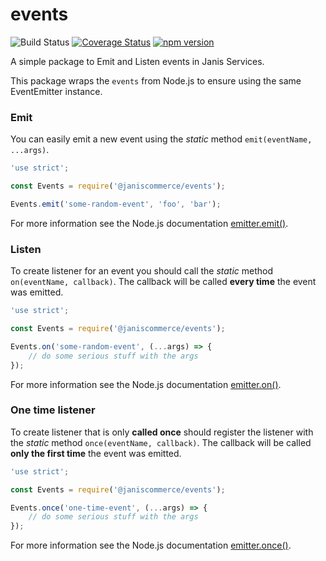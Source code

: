 # events

![Build Status](https://github.com/janis-commerce/events/workflows/Build%20Status/badge.svg)
[![Coverage Status](https://coveralls.io/repos/github/janis-commerce/events/badge.svg?branch=master)](https://coveralls.io/github/janis-commerce/events?branch=master)
[![npm version](https://badge.fury.io/js/%40janiscommerce%2Fevents.svg)](https://www.npmjs.com/package/@janiscommerce/events)

A simple package to Emit and Listen events in Janis Services.

This package wraps the `events` from Node.js to ensure using the same EventEmitter instance.

### Emit

You can easily emit a new event using the _static_ method `emit(eventName, ...args)`.

```js
'use strict';

const Events = require('@janiscommerce/events');

Events.emit('some-random-event', 'foo', 'bar');
```

For more information see the Node.js documentation [emitter.emit()](https://nodejs.org/api/events.html#events_emitter_emit_eventname_args).

### Listen

To create listener for an event you should call the _static_ method `on(eventName, callback)`.
The callback will be called **every time** the event was emitted.

```js
'use strict';

const Events = require('@janiscommerce/events');

Events.on('some-random-event', (...args) => {
	// do some serious stuff with the args
});
```

For more information see the Node.js documentation [emitter.on()](https://nodejs.org/api/events.html#events_emitter_on_eventname_listener).

### One time listener

To create listener that is only **called once** should register the listener with the _static_ method `once(eventName, callback)`.
The callback will be called **only the first time** the event was emitted.

```js
'use strict';

const Events = require('@janiscommerce/events');

Events.once('one-time-event', (...args) => {
	// do some serious stuff with the args
});
```

For more information see the Node.js documentation [emitter.once()](https://nodejs.org/api/events.html#events_emitter_once_eventname_listener).
